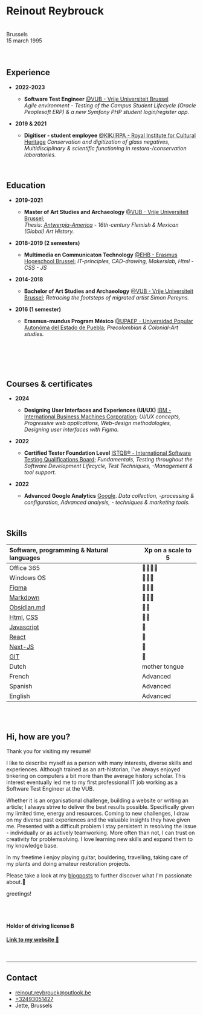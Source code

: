 
<br/>

# Reinout Reybrouck
<br/>
Brussels <br/>
15 march 1995
<br/>
<br/>
<br/>

## Experience  

- **2022-2023**
  - **Software Test Engineer** [@VUB - Vrije Universiteit Brussel](https://www.vub.be/en)<br />
  *Agile environment - Testing of the Campus Student Lifecycle (Oracle Peoplesoft ERP) & a new Symfony PHP student login/register app.*

- **2019 & 2021** 
  - **Digitiser - student employee** [@KIK/IRPA - Royal Institute for Cultural Heritage](https://www.kikirpa.be/)
  *Conservation and digitization of glass negatives, Multidisciplinary & scientific functioning in restora-/conservation laboratories.* 

<br/>


## Education

- **2019-2021**
  - **Master of Art Studies and Archaeology** [@VUB - Vrije Universiteit Brussel](https://www.vub.be/nl/studeren-aan-de-vub/alle-opleidingen/bachelor-en-masteropleidingen-aan-de-vub/kunstwetenschappen-en-archeologie);<br />
  *Thesis: [Antwerpia-America](/blog/arthistory/antwerpia_america) - 16th-century Flemish & Mexican (Global) Art History.* 

- **2018-2019 (2 semesters)**
  - **Multimedia en Communicaton Technology** [@EHB - Erasmus Hogeschool Brussel](https://www.erasmushogeschool.be/nl/opleidingen/multimedia-creatieve-technologie);
  *IT-principles, CAD-drawing, Makerslab, Html - CSS - JS*

- **2014-2018**
  - **Bachelor of Art Studies and Archaeology** [@VUB - Vrije Universiteit Brussel](https://www.vub.be/en);
  *Retracing the footsteps of migrated artist Simon Pereyns.*

- **2016 (1 semester)**
  - **Erasmus-mundus Program México** [@UPAEP - Universidad Popular Autonóma del Estado de Puebla](https://upaep.mx/);
  *Precolombian & Colonial-Art studies.*

<br/>
<br/>
<br/>
<br/>

## Courses & certificates

- **2024**
  - **Designing User Interfaces and Experiences (UI/UX)** [IBM - International Business Machines Corporation](https://www.ibm.com/training/badge/designing-user-interfaces-and-experiences-ui-ux);
  *UI/UX concepts, Progressive web applications, Web-design methodologies, Designing user interfaces with Figma.*

- **2022**
  - **Certified Tester Foundation Level** [ISTQB® - International Software Testing Qualifications Board](https://www.istqb.org/certifications/certified-tester-foundation-level);
  *Fundamentals, Testing throughout the Software Development Lifecycle, Test Techniques, -Management & tool support.*

- **2022**
  - **Advanced Google Analytics** [Google](https://analytics.google.com/analytics/academy/).
  *Data collection, -processing & configuration, Advanced analysis, - techniques & marketing tools.*

<br/>

## Skills

| Software, programming & Natural languages  | Xp on a scale to 5|
| :--------  |   --------  | 
| Office 365 |  🌟🌟🌟🌟  |
| Windows OS |  🌟🌟🌟    |
| [Figma](https://www.figma.com/) |  🌟🌟🌟    |
| [Markdown](https://www.markdownguide.org/getting-started/) |  🌟🌟🌟  |
| [Obsidian.md](https://obsidian.md/) | 🌟🌟 |
| [Html](https://html.spec.whatwg.org/), [CSS](https://developer.mozilla.org/en-US/docs/Web/CSS) |  🌟🌟   | 
| [Javascript](https://developer.mozilla.org/en-US/docs/Web/JavaScript) |  🌟  | 
| [React](https://react.dev/)     |  🔎       |
| [Next-JS](https://nextjs.org/ ) |  🔎       |
| [GIT](https://git-scm.com/)     |  🔎       |
| Dutch     | mother tongue |
| French    | Advanced      |
| Spanish   | Advanced      |
| English   | Advanced      |

<br/>
<br/>

## Hi, how are you?

Thank you for visiting my resumé!

I like to describe myself as a person with many interests, diverse skills and experiences.
Although trained as an art-historian, I've always enjoyed tinkering on computers a bit more than the average history scholar. This interest eventually led me to my first professional IT job working as a Software Test Engineer at the VUB.

Whether it is an organisational challenge, building a website or writing an article; I always strive to deliver the best results possible. Specifically given my limited time, energy and resources. Coming to new challenges, I draw on my diverse past experiences and the valuable insights they have given me. Presented with a difficult problem I stay persistent in resolving the issue - individually or as actively teamworking.
More often than not, I can trust on creativity for problemsolving. I love learning new skills and expand them to my knowledge base.

In my freetime i enjoy playing guitar, bouldering, travelling, taking care of my plants and doing amateur restoration projects. 

Please take a look at my [blogposts](https://www.rreybrou.pro/blog) to further discover what I'm passionate about.🙂

greetings!

<br/>
<br/>

#### **Holder of driving license B**

#### **[Link to my website 🔗](https://www.rreybrou.pro)**

<br/>

***

## Contact

- [reinout.reybrouck@outlook.be](mailto:reinout.reybrouck@outlook.be) 
- [+32493051427](+32493051427) 
- Jette, Brussels